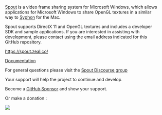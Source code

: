 [Spout](https://spout.zeal.co/) is a video frame sharing system for Microsoft Windows, which allows applications for Microsoft Windows to share OpenGL textures in a similar way to [Syphon](https://github.com/Syphon) for the Mac.

Spout supports DirectX 11 and OpenGL textures and includes a developer SDK and sample applications. If you are interested in assisting with development, please contact using the email address indicated for this GitHub repository.


<a target="_blank" href="https://spout.zeal.co/">https://spout.zeal.co/</a>

[Documentation](https://htmlpreview.github.io/?https://github.com/leadedge/Testing/blob/master/SPOUTSDK/SpoutGL/Documentation/index.html)

For general questions please visit the [Spout Discourse group](
https://spout.discourse.group)

Your support will help the project to continue and develop.

Become a [GitHub Sponsor](https://github.com/sponsors/leadedge) and show your support.

Or make a donation :

[![](https://www.paypalobjects.com/en_AU/i/btn/btn_donate_SM.gif)](https://www.paypal.com/cgi-bin/webscr?cmd=_s-xclick&hosted_button_id=P4P4QJZBT87PJ)  







